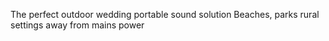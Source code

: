 The perfect outdoor wedding portable sound solution
Beaches, parks rural settings away from mains power
